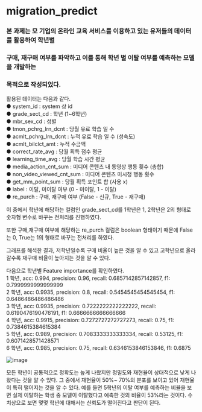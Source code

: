 # migration_predict
### 본 과제는 모 기업의 온라인 교육 서비스를 이용하고 있는 유저들의 데이터를 활용하여 학년별
### 구매, 재구매 여부를 파악하고 이를 통해 학년 별 이탈 여부를 예측하는 모델을 개발하는
### 목적으로 작성되었다.

  
활용된 데이터는 다음과 같다.
<br>
● system_id : system 상 id
<br>
● grade_sect_cd : 학년 (1~6학년)
<br>
● mbr_sex_cd : 성별
<br>
● tmon_pchrg_lrn_dcnt : 당월 유료 학습 일 수
<br>
● acmlt_pchrg_lrn_dcnt : 누적 유료 학습 일 수 (성숙도)
<br>
● acmlt_bilclct_amt : 누적 수금액
<br>
● correct_rate_avg : 당월 획득 점수 평균
<br>
● learning_time_avg : 당월 학습 시간 평균
<br>
● media_action_cnt_sum : 미디어 콘텐츠 내 동영상 행동 횟수 (총합)
<br>
● non_video_viewed_cnt_sum : 미디어 콘텐츠 미시청 행동 횟수
<br>
● get_mm_point_sum : 당월 획득 포인트 합 (사용 x)
<br>
● label : 이탈, 미이탈 여부 (0 - 미이탈, 1 - 이탈)
<br>
● re_purch : 구매, 재구매 여부 (False - 신규, True - 재구매)
<br>

  
이 중에서 학년에 해당하는 컬럼인 grade_sect_cd를 1학년은 1, 2학년은 2의 형태로 숫자형
변수로 바꾸는 전처리를 진행하였다.

또한 구매,재구매 여부에 해당하는 re_purch 컬럼은 boolean 형태이기 때문에 False는 0, True는
1의 형태로 바꾸는 전처리를 하였다.


그래프를 해석한 결과, 저학년일수록 구매 비율이 높은 것을 알 수 있고 고학년으로 올라갈수록
재구매 비율이 높아지는 것을 알 수 있다.
  
다음으로 학년별 Feature importance를 확인하였다.
<br>
1 학년, acc: 0.994, precision: 0.96, recall: 0.6857142857142857, f1:
0.7999999999999999
<br>
2 학년, acc: 0.9935, precision: 0.8, recall: 0.5454545454545454, f1:
0.6486486486486486
<br>
3 학년, acc: 0.9935, precision: 0.7222222222222222, recall: 0.6190476190476191, f1:
0.6666666666666666
<br>
4 학년, acc: 0.9915, precision: 0.7272727272727273, recall: 0.75, f1:
0.7384615384615384
<br>
5 학년, acc: 0.989, precision: 0.7083333333333334, recall: 0.53125,
f1: 0.6071428571428571
<br>
6 학년, acc: 0.985, precision: 0.75, recall: 0.6346153846153846, f1: 0.6875	

   ![image](https://github.com/uujuus/migration_predict/assets/137970651/0f482a80-a68c-42b1-856b-eabfd08c1866)
     
모든 학년이 공통적으로 정확도는 높게 나왔지만 정밀도와 재현율이 상대적으로 낮게
나왔다는 것을 알 수 있다. 그 중에서 재현율이 50%~ 70%의 분포를 보이고 있어 재현율이
특히 떨어지는 것을 알 수 있다. 예를 들면 5학년의 이탈 여부를 예측하는 비율을 보면
실제 이탈하는 학생 중 모델이 이탈했다고 예측한 것의 비율이 53%라는 것이다.
수치상으로 보면 몇몇 학년에 대해서는 신뢰도가 떨어진다고 판단이 된다.
